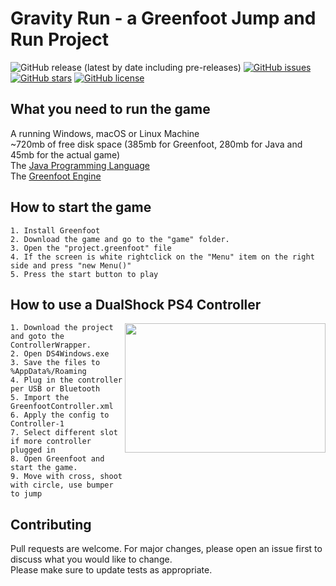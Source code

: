# Gravity Run - a Greenfoot Jump and Run Project
![GitHub release (latest by date including pre-releases)](https://img.shields.io/github/v/release/wp23/2D-Platformer-Greenfoot?include_prereleases) [![GitHub issues](https://img.shields.io/github/issues/wp23/2D-Platformer-Greenfoot)](https://github.com/wp23/2D-Platformer-Greenfoot/issues) [![GitHub stars](https://img.shields.io/github/stars/wp23/2D-Platformer-Greenfoot)](https://github.com/wp23/2D-Platformer-Greenfoot/stargazers) [![GitHub license](https://img.shields.io/github/license/wp23/2D-Platformer-Greenfoot)](https://github.com/wp23/2D-Platformer-Greenfoot/blob/master/LICENSE)
## What you need to run the game
A running Windows, macOS or Linux Machine  
~720mb of free disk space (385mb for Greenfoot, 280mb for Java and 45mb for the actual game)  
The [Java Programming Language](https://www.java.com/download/)  
The [Greenfoot Engine](https://www.greenfoot.org/download)


## How to start the game
```
1. Install Greenfoot
2. Download the game and go to the "game" folder.
3. Open the "project.greenfoot" file
4. If the screen is white rightclick on the "Menu" item on the right side and press "new Menu()"
5. Press the start button to play
```
## How to use a DualShock PS4 Controller
<img align="right" src="https://assets.mmsrg.com/isr/166325/c1/-/pixelboxx-mss-72015429/mobile_786_587.png" height="207" width="321">

```
1. Download the project and goto the ControllerWrapper.
2. Open DS4Windows.exe
3. Save the files to %AppData%/Roaming
4. Plug in the controller per USB or Bluetooth
5. Import the GreenfootController.xml
6. Apply the config to Controller-1
7. Select different slot if more controller plugged in
8. Open Greenfoot and start the game.
9. Move with cross, shoot with circle, use bumper to jump
```

## Contributing
Pull requests are welcome. For major changes, please open an issue first to discuss what you would like to change.  
Please make sure to update tests as appropriate.
